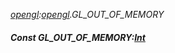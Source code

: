_[opengl](../../modules/opengl/opengl-module.md):[opengl](../../modules/opengl/opengl-module.md).GL\_OUT\_OF\_MEMORY_
##### Const GL\_OUT\_OF\_MEMORY:[Int](../../modules/wonkey/wonkey-types-int.md)
